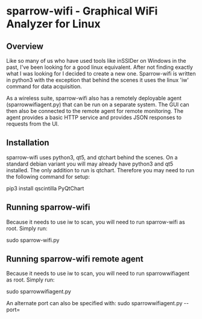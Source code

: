 # sparrow-wifi - Graphical WiFi Analyzer for Linux

## Overview
Like so many of us who have used tools like inSSIDer on Windows in the past, I've been looking for a good linux equivalent.  After not finding exactly what I was looking for I decided to create a new one.  Sparrow-wifi is written in python3 with the exception that behind the scenes it uses the linux 'iw' command for data acquisition.

As a wireless suite, sparrow-wifi also has a remotely deployable agent (sparrowwifiagent.py) that can be run on a separate system.  The GUI can then also be connected to the remote agent for remote monitoring.  The agent provides a basic HTTP service and provides JSON responses to requests from the UI.

## Installation
sparrow-wifi uses python3, qt5, and qtchart behind the scenes.  On a standard debian variant you will may already have python3 and qt5 installed.  The only addition to run is qtchart.  Therefore you may need to run the following command for setup:

pip3 install qscintilla PyQtChart

## Running sparrow-wifi
Because it needs to use iw to scan, you will need to run sparrow-wifi as root.  Simply run:

sudo sparrow-wifi.py

## Running sparrow-wifi remote agent
Because it needs to use iw to scan, you will need to run sparrowwifiagent as root.  Simply run:

sudo sparrowwifiagent.py

An alternate port can also be specified with:
sudo sparrowwifiagent.py --port=<myport>



